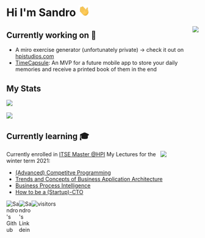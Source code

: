 # Hi I'm Sandro <img src="https://github.com/ABSphreak/ABSphreak/blob/master/gifs/Hi.gif" width="30">

<!--
![visitors](https://hits.seeyoufarm.com/api/count/incr/badge.svg?url=https://github.com/sanjsp")
-->

<img align="right" src="https://github.com/rajput2107/rajput2107/blob/master/Assets/Developer.gif"/>

## Currently working on 💾

- A miro exercise generator (unfortunately private) -> check it out on [hpistudios.com](https://frontend-hpistudios-exercise.herokuapp.com/?exercise=1)
- [TimeCapsule](https://github.com/emsbe/TimeCapsule): An MVP for a future mobile app to store your daily memories and receive a printed book of them in the end

## My Stats

<p>
  <img src="https://github-readme-stats.vercel.app/api?username=sanjsp&show_icons=true&hide=stars">
</p>


<p>
  <img src="https://github-readme-stats.vercel.app/api/top-langs/?username=sanjsp&count_private=true&layout=compact">
</p>



## Currently learning 🎓

<img align='right' src='https://user-images.githubusercontent.com/5713670/87202985-820dcb80-c2b6-11ea-9f56-7ec461c497c3.gif' width='100"'>

Currently enrolled in [ITSE Master @HPI](https://hpi.de/en/studies/before-your-studies/degree-programs/master/it-systems-engineering.html)
My Lectures for the winter term 2021:
- [(Advanced) Competitve Programming](https://hpi.de/studium/im-studium/lehrveranstaltungen/it-systems-engineering-ma/lehrveranstaltung/sose-22-3466-advanced-competitive-programming.html)
- [Trends and Concepts of Business Application Architecture](https://hpi.de/plattner/teaching/summer-term-2022/trends-and-concepts-of-business-application-architecture.html)
- [Business Process Intelligence](https://hpi.de/studium/im-studium/lehrveranstaltungen/it-systems-engineering-ma/lehrveranstaltung/sose-22-3420-business-process-intelligence.html)
- [How to be a (Startup)-CTO](https://hpi.de/studium/im-studium/lehrveranstaltungen/it-systems-engineering-ma/lehrveranstaltung/sose-22-3535-how-to-be-a-startup_cto.html) 

<!--
![picture](https://raw.githubusercontent.com/saadeghi/saadeghi/master/dino.gif)
<br />
-->

<p align="left">
<a href="https://github.com/sanjsp">
  <img align="left" alt="Sandro's Github" width="33px" src="https://cdn.jsdelivr.net/npm/simple-icons@v3/icons/github.svg" />
</a>
<a href="https://www.linkedin.com/in/sandro-s-158474127/">
  <img align="left" alt="Sandro's Linkdein" width="33px" src="https://cdn.jsdelivr.net/npm/simple-icons@v3/icons/linkedin.svg" />
</a>
  
![visitors](https://visitor-badge.laobi.icu/badge?page_id=sanjsp.sanjsp)

</p>
